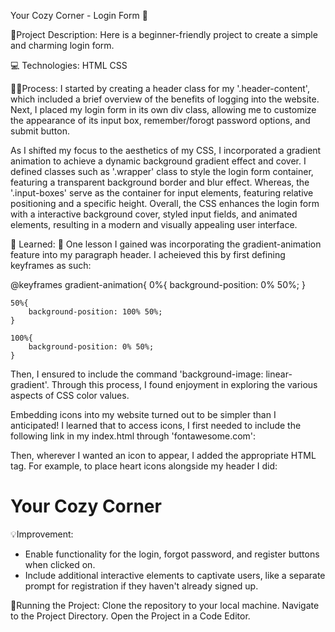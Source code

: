 Your Cozy Corner - Login Form 🌙

🎨Project Description:
Here is a beginner-friendly project to create a simple and charming login form.

💻 Technologies:
HTML
CSS

👩‍🍳Process:
I started by creating a header class for my '.header-content', which included a brief overview of the benefits of logging into the website. Next, I placed my login form
in its own div class, allowing me to customize the appearance of its input box, remember/forogt password options, and submit button.

As I shifted my focus to the aesthetics of my CSS, I incorporated a gradient animation to achieve a dynamic background gradient effect and cover. I defined classes such as
'.wrapper' class to style the login form container, featuring a transparent background border and blur effect. Whereas, the '.input-boxes' serve as the container
for input elements, featuring relative positioning and a specific height. Overall, the CSS enhances the login form with a interactive background cover, styled input fields,
and animated elements, resulting in a modern and visually appealing user interface. 

📝 Learned:
🧠 
One lesson I gained was incorporating the gradient-animation feature into my paragraph header. I acheieved this by first defining keyframes as such:

@keyframes gradient-animation{
    0%{
        background-position: 0% 50%;
    }

    50%{
        background-position: 100% 50%;
    }

    100%{
        background-position: 0% 50%;
    }
Then, I ensured to include the command 'background-image: linear-gradient'. Through this process, I found enjoyment in exploring the various aspects of CSS color values.

Embedding icons into my website turned out to be simpler than I anticipated! I learned that to access icons, I first needed to include the following link in my index.html through 'fontawesome.com':
<link rel="stylesheet" href="https://cdnjs.cloudflare.com/ajax/libs/font-awesome/6.1.1/css/all.min.css">
Then, wherever I wanted an icon to appear, I added the appropriate HTML tag. For example, to place heart icons alongside my header I did:
<h1><i class="fa-regular fa-heart"></i>Your Cozy Corner <i class="fa-regular fa-heart"></i></h1>


💡Improvement:
- Enable functionality for the login, forgot password, and register buttons when clicked on.
- Include additional interactive elements to captivate users, like a separate prompt for registration if they haven't already signed up.

🚦Running the Project:
Clone the repository to your local machine.
Navigate to the Project Directory.
Open the Project in a Code Editor.

